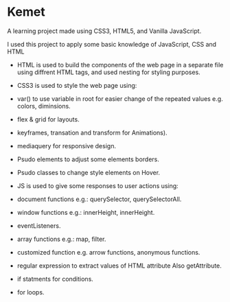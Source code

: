# Kemet

A learning project made using CSS3, HTML5, and Vanilla JavaScript.

I used this project to apply some basic knowledge of JavaScript, CSS and HTML

- HTML is used to build the components of the web page in a separate file using diffrent HTML tags, and used nesting for styling purposes.
- CSS3 is used to style the web page using:
 - var() to use variable in root for easier change of the repeated values e.g. colors, diminsions.
 - flex & grid for layouts.
 - keyframes, transation and transform for Animations).
 - mediaquery for responsive design.
 - Psudo elements to adjust some elements borders.
 - Psudo classes to change style elements on Hover.

- JS is used to give some responses to user actions using:
 - document functions e.g.: querySelector, querySelectorAll.
 - window functions e.g.: innerHeight, innerHeight.
 - eventListeners.
 - array functions e.g.: map, filter.
 - customized function e.g. arrow functions, anonymous functions.
 - regular expression to extract values of HTML attribute Also getAttribute.
 - if statments for conditions.
 - for loops.
